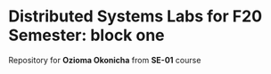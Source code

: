 # Distributed Systems Labs for F20 Semester: block one 

Repository for **Ozioma Okonicha** from **SE-01** course  

